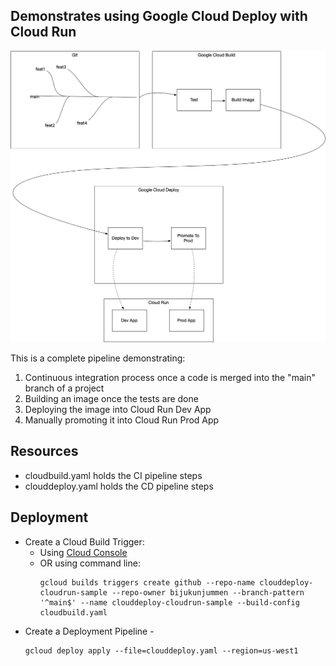 ## Demonstrates using Google Cloud Deploy with Cloud Run

![](artifacts/Cloud%20Run.png)

This is a complete pipeline demonstrating:
1. Continuous integration process once a code is merged into the "main" branch of a project
2. Building an image once the tests are done
3. Deploying the image into Cloud Run Dev App
4. Manually promoting it into Cloud Run Prod App

## Resources

- cloudbuild.yaml holds the CI pipeline steps
- clouddeploy.yaml holds the CD pipeline steps

## Deployment

- Create a Cloud Build Trigger:
  - Using [Cloud Console](https://cloud.google.com/build/docs/automating-builds/create-manage-triggers)
  - OR using command line:
    ```shell
    gcloud builds triggers create github --repo-name clouddeploy-cloudrun-sample --repo-owner bijukunjummen --branch-pattern '^main$' --name clouddeploy-cloudrun-sample --build-config cloudbuild.yaml
    ```
- Create a Deployment Pipeline -
    ```shell
    gcloud deploy apply --file=clouddeploy.yaml --region=us-west1
    ```

